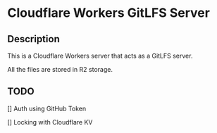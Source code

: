 # Cloudflare Workers GitLFS Server

## Description

This is a Cloudflare Workers server that acts as a GitLFS server.

All the files are stored in R2 storage.


## TODO

[] Auth  using GitHub Token

[] Locking with Cloudflare KV